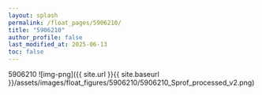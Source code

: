 ```yaml
---
layout: splash
permalink: /float_pages/5906210/
title: "5906210"
author_profile: false
last_modified_at: 2025-06-13
toc: false
---
```

 
5906210
![img-png]({{ site.url }}{{ site.baseurl }}/assets/images/float_figures/5906210/5906210_Sprof_processed_v2.png)